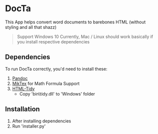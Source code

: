 # DocTa

This App helps convert word documents to barebones HTML (without styling and all that shazz)

> Support Windows 10 Currently, Mac / Linux should work basically if you install respective dependencies

## Dependencies

To run DocTa correctly, you'd need to install these:

1. [Pandoc](https://github.com/jgm/pandoc/releases/tag/2.2.3.2)
2. [MikTex](https://miktex.org/download) for Math Formula Support
3. [HTML-Tidy](http://binaries.html-tidy.org/)
   - Copy 'bin\tidy.dll' to 'Windows' folder

## Installation

1. After installing dependencies
2. Run 'installer.py'
